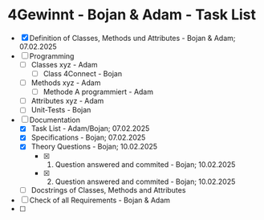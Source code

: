 # 4Gewinnt - Bojan & Adam - Task List

- [x] Definition of Classes, Methods und Attributes - Bojan & Adam; 07.02.2025
- [ ] Programming
   - [ ] Classes xyz - Adam
      - [ ] Class 4Connect - Bojan
   - [ ] Methods xyz - Adam
      - [ ] Methode A programmiert - Adam
   - [ ] Attributes xyz - Adam
   - [ ] Unit-Tests - Bojan
- [ ] Documentation
    - [x] Task List - Adam/Bojan; 07.02.2025
    - [x] Specifications - Bojan; 07.02.2025
    - [x] Theory Questions - Bojan; 10.02.2025
       - [x] 1. Question answered and commited - Bojan; 10.02.2025
       - [x] 2. Question answered and commited - Bojan; 10.02.2025
    - [ ] Docstrings of Classes, Methods and Attributes
- [ ] Check of all Requirements - Bojan & Adam
- [ ] 